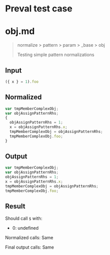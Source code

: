 # Preval test case

# obj.md

> normalize > pattern > param > _base > obj
>
> Testing simple pattern normalizations

## Input

`````js filename=intro
({ x } = 1).foo
`````

## Normalized

`````js filename=intro
var tmpMemberComplexObj;
var objAssignPatternRhs;
{
  objAssignPatternRhs = 1;
  x = objAssignPatternRhs.x;
  tmpMemberComplexObj = objAssignPatternRhs;
  tmpMemberComplexObj.foo;
}
`````

## Output

`````js filename=intro
var tmpMemberComplexObj;
var objAssignPatternRhs;
objAssignPatternRhs = 1;
x = objAssignPatternRhs.x;
tmpMemberComplexObj = objAssignPatternRhs;
tmpMemberComplexObj.foo;
`````

## Result

Should call `$` with:
 - 0: undefined

Normalized calls: Same

Final output calls: Same
